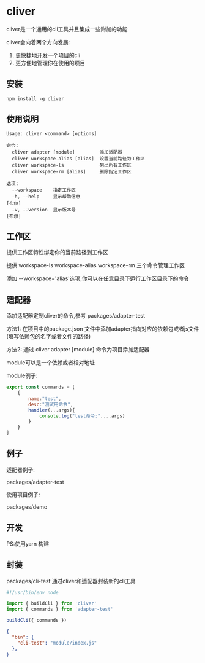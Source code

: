 # cliver

cliver是一个通用的cli工具并且集成一些附加的功能

cliver会向着两个方向发展:

1. 更快捷地开发一个项目的cli
2. 更方便地管理你在使用的项目

## 安装

```
npm install -g cliver
```

## 使用说明

```
Usage: cliver <command> [options]

命令：
  cliver adapter [module]         添加适配器
  cliver workspace-alias [alias]  设置当前路径为工作区
  cliver workspace-ls             列出所有工作区
  cliver workspace-rm [alias]     删除指定工作区

选项：
  --workspace    指定工作区
  -h, --help     显示帮助信息                                                   [布尔]
  -v, --version  显示版本号                                                     [布尔]
```


## 工作区

提供工作区特性绑定你的当前路径到工作区

提供 workspace-ls workspace-alias workspace-rm 三个命令管理工作区

添加 --workspace='alias'选项,你可以在任意目录下运行工作区目录下的命令

## 适配器

添加适配器定制cliver的命令,参考 packages/adapter-test

方法1: 在项目中的package.json 文件中添加adapter指向对应的依赖包或者js文件(填写依赖包的名字或者文件的路径)

方法2:
通过 cliver adapter [module] 命令为项目添加适配器

module可以是一个依赖或者相对地址

module例子:

```javascript
export const commands = [
    {
        name:"test",
        desc:"测试用命令",
        handler(...args){
            console.log("test命令:",...args)
        }
    }
]
```

## 例子

适配器例子:

packages/adapter-test

使用项目例子:

packages/demo

## 开发

PS:使用yarn 构建

## 封装

packages/cli-test 通过cliver和适配器封装新的cli工具 

```javascript
#!/usr/bin/env node

import { buildCli } from 'cliver'
import { commands } from 'adapter-test'

buildCli({ commands })
```

```json
{
  "bin": {
    "cli-test": "module/index.js"
  },
}

```
